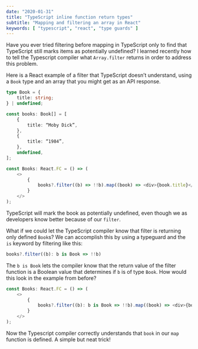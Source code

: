 ```yaml
---
date: "2020-01-31"
title: "TypeScript inline function return types"
subtitle: "Mapping and filtering an array in React"
keywords: [ "typescript", "react", "type guards" ]
---
```


Have you ever tried filtering before mapping in TypeScript only to find that TypeScript still marks items as potentially undefined? I learned recently how to tell the Typescript compiler what `Array.filter` returns in order to address this problem. 

Here is a React example of a filter that TypeScript doesn’t understand, using a `Book` type and an array that you might get as an API response. 

```typescript
type Book = {
    title: string;
} | undefined;

const books: Book[] = [
    {
        title: “Moby Dick”,
    },
    {
        title: “1984”,
    },
    undefined,
];

const Books: React.FC = () => (
    <>
        {
            books?.filter((b) => !!b).map((book) => <div>{book.title}</div>)
        }
    </>
);
```

TypeScript will mark the book as potentially undefined, even though we as developers know better because of our `filter`.

What if we could let the TypeScript compiler know that filter is returning only defined `Book`s?  We can accomplish this by using a typeguard and the `is` keyword by filtering like this:

```typescript
books?.filter((b): b is Book => !!b)
```

The `b is Book` lets the compiler know that the return value of the filter function is a Boolean value that determines if `b` is of type `Book`.  How would this look in the example from before?

```typescript
const Books: React.FC = () => (
    <>
        {
            books?.filter((b): b is Book => !!b).map((book) => <div>{book.title}</div>)
        }
    </>
);
```

Now the Typescript compiler correctly understands that `book` in our `map` function is defined. A simple but neat trick!
